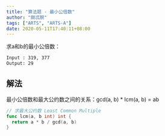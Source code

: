 ```yaml
---
title: "算法题 - 最小公倍数"
author: "颇忒脱"
tags: ["ARTS", "ARTS-A"]
date: 2020-05-11T17:40:11+08:00
---
```


<!--more-->

求a和b的最小公倍数：

```txt
Input : 319, 377
Output: 29
```

## 解法

最小公倍数和最大公约数之间的关系：gcd(a, b) * lcm(a, b) = ab

```go
// 求最大公约数 Least Common Multiple
func lcm(a, b int) int {
  return a * b / gcd(a, b)
}
```

